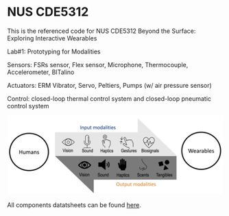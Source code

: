# NUS CDE5312
This is the referenced code for NUS CDE5312 Beyond the Surface: Exploring Interactive Wearables 

Lab#1: Prototyping for Modalities

Sensors: FSRs sensor, Flex sensor, Microphone, Thermocouple, Accelerometer, BITalino

Actuators: ERM Vibrator, Servo, Peltiers, Pumps (w/ air pressure sensor)

Control: closed-loop thermal control system and closed-loop pneumatic control system

![image](https://github.com/shaoyuca/CDE5312/blob/main/wearable_modalities.png)

All components datatsheets can be found [here](https://docs.google.com/document/d/1T77oMJvgVI08VQfLGXdjh0onz2zA9Eas/edit).
